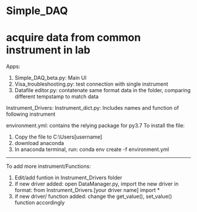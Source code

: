 # Simple_DAQ
# acquire data from common instrument in lab

Apps:
1. Simple_DAQ_beta.py: Main UI
2. Visa_troubleshooting.py: test connection with single instrument
3. Datafile editor.py: contatenate same format data in the folder,
			comparing different tempstamp to match data

Instrument_Drivers:
Instrument_dict.py: Includes names and function of following instrument

environment.yml: contains the relying package for py3.7
To install the file:
1. Copy the file to C:\Users\[username]
2. download anaconda
3. In anaconda terminal, run: conda env create -f environment.yml

----------------------------------------------------------------------------

To add more instrument/Functions:
1. Edit/add funtion in Instrument_Drivers folder
2. if new driver added:
	open DataManager.py, import the new driver in format:
		from Instrument_Drivers.[your driver name] import *
3. if new driver/ function added:
	change the get_value(), set_value() function accordingly
